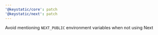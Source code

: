```yaml
---
'@keystatic/core': patch
'@keystatic/next': patch
---
```


Avoid mentioning `NEXT_PUBLIC` environment variables when not using Next
